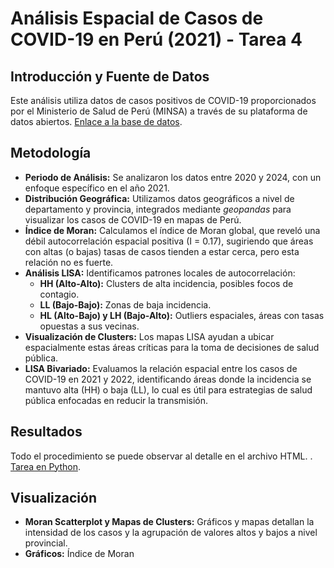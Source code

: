 <!DOCTYPE html>
<html lang="es">
<head>
    <meta charset="UTF-8">
    <meta name="viewport" content="width=device-width, initial-scale=1.0">
    <title>Análisis Espacial de Casos de COVID-19 en Perú (2021) - Tarea 4</title>
</head>
<body>

<h1>Análisis Espacial de Casos de COVID-19 en Perú (2021) - Tarea 4</h1>

<h2>Introducción y Fuente de Datos</h2>
<p>
    Este análisis utiliza datos de casos positivos de COVID-19 proporcionados por el Ministerio de Salud de Perú (MINSA) a través de su plataforma de datos abiertos. 
    <a href="https://www.datosabiertos.gob.pe" target="_blank">Enlace a la base de datos</a>.
</p>

<h2>Metodología</h2>
<ul>
    <li><strong>Periodo de Análisis:</strong> Se analizaron los datos entre 2020 y 2024, con un enfoque específico en el año 2021.</li>
    <li><strong>Distribución Geográfica:</strong> Utilizamos datos geográficos a nivel de departamento y provincia, integrados mediante <em>geopandas</em> para visualizar los casos de COVID-19 en mapas de Perú.</li>
    <li><strong>Índice de Moran:</strong> Calculamos el índice de Moran global, que reveló una débil autocorrelación espacial positiva (I = 0.17), sugiriendo que áreas con altas (o bajas) tasas de casos tienden a estar cerca, pero esta relación no es fuerte.</li>
    <li><strong>Análisis LISA:</strong> Identificamos patrones locales de autocorrelación:
        <ul>
            <li><strong>HH (Alto-Alto):</strong> Clusters de alta incidencia, posibles focos de contagio.</li>
            <li><strong>LL (Bajo-Bajo):</strong> Zonas de baja incidencia.</li>
            <li><strong>HL (Alto-Bajo) y LH (Bajo-Alto):</strong> Outliers espaciales, áreas con tasas opuestas a sus vecinas.</li>
        </ul>
    </li>
    <li><strong>Visualización de Clusters:</strong> Los mapas LISA ayudan a ubicar espacialmente estas áreas críticas para la toma de decisiones de salud pública.</li>
    <li><strong>LISA Bivariado:</strong> Evaluamos la relación espacial entre los casos de COVID-19 en 2021 y 2022, identificando áreas donde la incidencia se mantuvo alta (HH) o baja (LL), lo cual es útil para estrategias de salud pública enfocadas en reducir la transmisión.</li>
</ul>

<h2>Resultados</h2>
<p>
    Todo el procedimiento se puede observar al detalle en el archivo HTML. . 
    <a href="[https://www.datosabiertos.gob.pe](https://michaelencalada.github.io/week10_spatial/Tarea4.html)" target="_blank">Tarea en Python</a>.
</p>


<h2>Visualización</h2>
<ul>
    <li><strong>Moran Scatterplot y Mapas de Clusters:</strong> Gráficos y mapas detallan la intensidad de los casos y la agrupación de valores altos y bajos a nivel provincial.</li>
    <li><strong>Gráficos:</strong> Índice de Moran</li> 
</ul>

</body>
</html>

